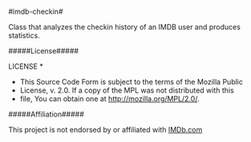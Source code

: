 #imdb-checkin#

Class that analyzes the checkin history of an IMDB user and produces statistics. 

#####License#####

LICENSE
*
* This Source Code Form is subject to the terms of the Mozilla Public
* License, v. 2.0. If a copy of the MPL was not distributed with this
* file, You can obtain one at http://mozilla.org/MPL/2.0/.

#####Affiliation#####

This project is not endorsed by or affiliated with <a href="http://www.imdb.com">IMDb.com</a>
